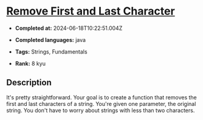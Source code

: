 # [Remove First and Last Character](https://www.codewars.com/kata/56bc28ad5bdaeb48760009b0)

- **Completed at:** 2024-06-18T10:22:51.004Z

- **Completed languages:** java

- **Tags:** Strings, Fundamentals

- **Rank:** 8 kyu

## Description

It's pretty straightforward. Your goal is to create a function that removes the first and last characters of a string. You're given one parameter, the original string.  You don't have to worry about strings with less than two characters.
